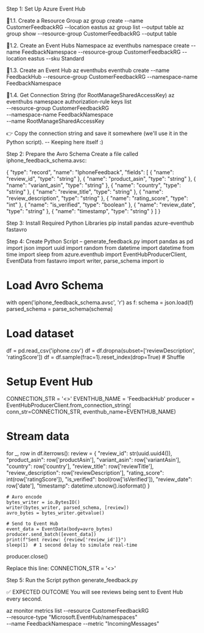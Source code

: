 Step 1: Set Up Azure Event Hub

🔹1.1. Create a Resource Group
az group create --name CustomerFeedbackRG --location eastus
az group list --output table
az group show --resource-group CustomerFeedbackRG --output table

🔹1.2. Create an Event Hubs Namespace
az eventhubs namespace create --name FeedbackNamespace --resource-group CustomerFeedbackRG --location eastus --sku Standard

🔹1.3. Create an Event Hub
az eventhubs eventhub create --name FeedbackHub --resource-group CustomerFeedbackRG --namespace-name FeedbackNamespace

🔹1.4. Get Connection String (for RootManageSharedAccessKey)
az eventhubs namespace authorization-rule keys list \
  --resource-group CustomerFeedbackRG \
  --namespace-name FeedbackNamespace \
  --name RootManageSharedAccessKey

👉 Copy the connection string and save it somewhere (we'll use it in the Python script). 
    -- Keeping here itself :)




Step 2: Prepare the Avro Schema
Create a file called iphone_feedback_schema.avsc:

{
  "type": "record",
  "name": "IphoneFeedback",
  "fields": [
    { "name": "review_id", "type": "string" },
    { "name": "product_asin", "type": "string" },
    { "name": "variant_asin", "type": "string" },
    { "name": "country", "type": "string" },
    { "name": "review_title", "type": "string" },
    { "name": "review_description", "type": "string" },
    { "name": "rating_score", "type": "int" },
    { "name": "is_verified", "type": "boolean" },
    { "name": "review_date", "type": "string" },
    { "name": "timestamp", "type": "string" }
  ]
}


Step 3: Install Required Python Libraries
pip install pandas azure-eventhub fastavro


Step 4: Create Python Script – generate_feedback.py
import pandas as pd
import json
import uuid
import random
from datetime import datetime
from time import sleep
from azure.eventhub import EventHubProducerClient, EventData
from fastavro import writer, parse_schema
import io

# Load Avro Schema
with open('iphone_feedback_schema.avsc', 'r') as f:
    schema = json.load(f)
parsed_schema = parse_schema(schema)

# Load dataset
df = pd.read_csv('iphone.csv')
df = df.dropna(subset=['reviewDescription', 'ratingScore'])
df = df.sample(frac=1).reset_index(drop=True)  # Shuffle

# Setup Event Hub
CONNECTION_STR = '<<PASTE-YOUR-CONNECTION-STRING>>'
EVENTHUB_NAME = 'FeedbackHub'
producer = EventHubProducerClient.from_connection_string(
    conn_str=CONNECTION_STR, eventhub_name=EVENTHUB_NAME)

# Stream data
for _, row in df.iterrows():
    review = {
        "review_id": str(uuid.uuid4()),
        "product_asin": row['productAsin'],
        "variant_asin": row['variantAsin'],
        "country": row['country'],
        "review_title": row['reviewTitle'],
        "review_description": row['reviewDescription'],
        "rating_score": int(row['ratingScore']),
        "is_verified": bool(row['isVerified']),
        "review_date": row['date'],
        "timestamp": datetime.utcnow().isoformat()
    }

    # Avro encode
    bytes_writer = io.BytesIO()
    writer(bytes_writer, parsed_schema, [review])
    avro_bytes = bytes_writer.getvalue()

    # Send to Event Hub
    event_data = EventData(body=avro_bytes)
    producer.send_batch([event_data])
    print(f"Sent review: {review['review_id']}")
    sleep(1)  # 1 second delay to simulate real-time

producer.close()

Replace this line:
CONNECTION_STR = '<<PASTE-YOUR-CONNECTION-STRING>>'


Step 5: Run the Script
python generate_feedback.py

✅ EXPECTED OUTCOME
You will see reviews being sent to Event Hub every second.

az monitor metrics list --resource CustomerFeedbackRG \
  --resource-type "Microsoft.EventHub/namespaces" \
  --name FeedbackNamespace --metric "IncomingMessages"

